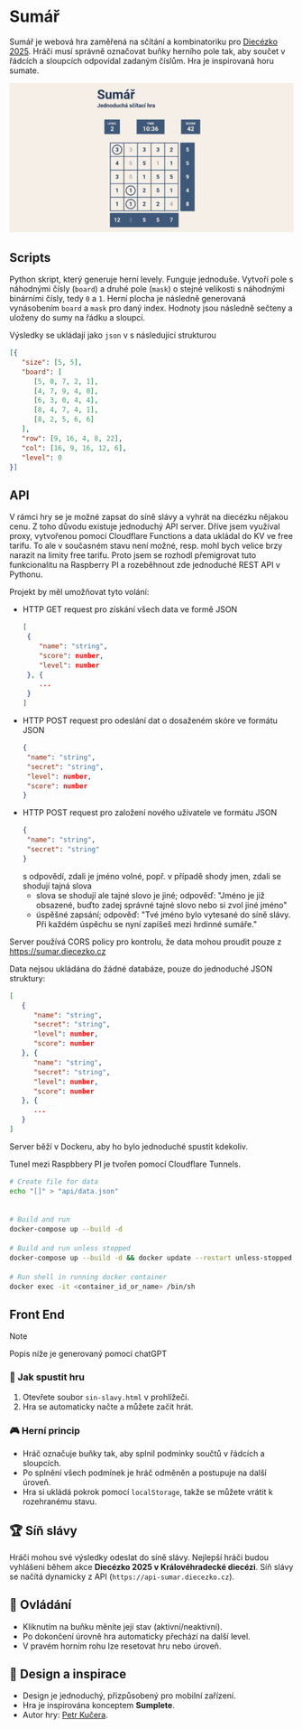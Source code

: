 # Sumář 

Sumář je webová hra zaměřená na sčítání a kombinatoriku pro [Diecézko 2025](https://diecezko.cz/). Hráči musí správně označovat buňky herního pole tak, aby součet v řádcích a sloupcích odpovídal zadaným číslům.
Hra je inspirovaná horu sumate.

![screenshot hry](/frontend/ogg.png)

## Scripts

Python skript, který generuje herní levely. Funguje jednoduše. Vytvoří pole s náhodnými čísly (`board`) a druhé pole (`mask`) o stejné velikosti s náhodnými binárními čísly, tedy `0` a `1`. Herní plocha je následně generovaná vynásobením `board` a `mask` pro daný index. Hodnoty jsou následně sečteny a uloženy do sumy na řádku a sloupci.

Výsledky se ukládají jako `json` v s následující strukturou

```json
[{
   "size": [5, 5],
   "board": [
      [5, 0, 7, 2, 1], 
      [4, 7, 9, 4, 0], 
      [6, 3, 0, 4, 4], 
      [8, 4, 7, 4, 1], 
      [8, 2, 5, 6, 6]
   ],
   "row": [9, 16, 4, 8, 22],
   "col": [16, 9, 16, 12, 6],
   "level": 0
}]
```

## API

V rámci hry se je možné zapsat do síně slávy a vyhrát na diecézku nějakou cenu. Z toho důvodu existuje jednoduchý API server. Dříve jsem využíval proxy, vytvořenou pomocí Cloudflare Functions a data ukládal do KV ve free tarifu. To ale v současném stavu není možné, resp. mohl bych velice brzy narazit na limity free tarifu. Proto jsem se rozhodl přemigrovat tuto funkcionalitu na Raspberry PI a rozeběhnout zde jednoduché REST API v Pythonu.

Projekt by měl umožňovat tyto volání:

- HTTP GET request pro získání všech data ve formě JSON
  ```json
  [
   {
      "name": "string",
      "score": number,
      "level": number
   }, {
      ...
   }
  ]
  ```
- HTTP POST request pro odeslání dat o dosaženém skóre ve formátu JSON
  ```json
  {
   "name": "string",
   "secret": "string",
   "level": number,
   "score": number
  }
  ```
- HTTP POST request pro založení nového uživatele ve formátu JSON
  ```json
  {
   "name": "string",
   "secret": "string"
  }
  ```
  s odpovědí, zdali je jméno volné, popř. v případě shody jmen, zdali se shodují tajná slova
  - slova se shodují ale tajné slovo je jiné; odpověď: "Jméno je již obsazené, buďto zadej správné tajné slovo nebo si zvol jiné jméno"
  - úspěšné zapsání; odpověď: "Tvé jméno bylo vytesané do síně slávy. Při každém úspěchu se nyní zapíšeš mezi hrdinné sumáře."

Server používá CORS policy pro kontrolu, že data mohou proudit pouze z https://sumar.diecezko.cz
  
Data nejsou ukládána do žádné databáze, pouze do jednoduché JSON struktury:
```json
[
   {
      "name": "string",
      "secret": "string",
      "level": number,
      "score": number
   }, {
      "name": "string",
      "secret": "string",
      "level": number,
      "score": number
   }, {
      ...
   }
]
```

Server běží v Dockeru, aby ho bylo jednoduché spustit kdekoliv.

Tunel mezi Raspbbery PI je tvořen pomocí Cloudflare Tunnels.

```sh
# Create file for data
echo "[]" > "api/data.json"


# Build and run
docker-compose up --build -d

# Build and run unless stopped
docker-compose up --build -d && docker update --restart unless-stopped sumar_api

# Run shell in running docker container
docker exec -it <container_id_or_name> /bin/sh
```


## Front End

> [!NOTE]
> Popis níže je generovaný pomocí chatGPT

### 🚀 Jak spustit hru  

1. Otevřete soubor `sin-slavy.html` v prohlížeči.  
2. Hra se automaticky načte a můžete začít hrát.  

### 🎮 Herní princip  

- Hráč označuje buňky tak, aby splnil podmínky součtů v řádcích a sloupcích.  
- Po splnění všech podmínek je hráč odměněn a postupuje na další úroveň.  
- Hra si ukládá pokrok pomocí `localStorage`, takže se můžete vrátit k rozehranému stavu.  

## 🏆 Síň slávy  

Hráči mohou své výsledky odeslat do síně slávy. Nejlepší hráči budou vyhlášeni během akce **Diecézko 2025 v Královéhradecké diecézi**. Síň slávy se načítá dynamicky z API (`https://api-sumar.diecezko.cz`).  

## 📌 Ovládání  

- Kliknutím na buňku měníte její stav (aktivní/neaktivní).  
- Po dokončení úrovně hra automaticky přechází na další level.  
- V pravém horním rohu lze resetovat hru nebo úroveň.  

## 🎨 Design a inspirace  

- Design je jednoduchý, přizpůsobený pro mobilní zařízení.  
- Hra je inspirována konceptem **Sumplete**.  
- Autor hry: [Petr Kučera](https://petrkucerak.cz/).  
